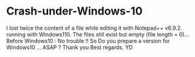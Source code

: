 # Crash-under-Windows-10
I lost twice the content of a file while editing it with Notepad++ v6.9.2. running with Windows110. 
The files still exist but empty (file length = 0)...
Before Windows10  : No trouble !!
So Do you prepare a version for Windows10 ... ASAP ?
Thank you
Best regards.
YD
